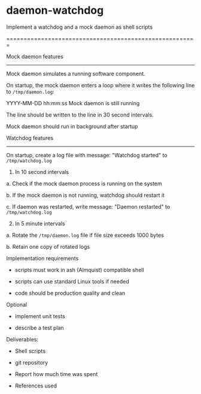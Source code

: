 # daemon-watchdog

Implement a watchdog and a mock daemon as shell scripts

=======================================================

Mock daemon features

--------------------

 

Mock daemon simulates a running software component.

On startup, the mock daemon enters a loop where it writes the following line to `/tmp/daemon.log`:

YYYY-MM-DD hh:mm:ss Mock daemon is still running

The line should be written to the line in 30 second intervals.

Mock daemon should run in background after startup

 

Watchdog features

-----------------

On startup, create a log file with message: "Watchdog started" to `/tmp/watchdog.log`

1. In 10 second intervals

a. Check if the mock daemon process is running on the system

b. If the mock daemon is not running, watchdog should restart it

c. If daemon was restarted, write message: "Daemon restarted" to `/tmp/watchdog.log`


2. In 5 minute intervals

a. Rotate the `/tmp/daemon.log` file if file size exceeds 1000 bytes

b. Retain one copy of rotated logs


Implementation requirements

- scripts must work in ash (Almquist) compatible shell

- scripts can use standard Linux tools if needed

- code should be production quality and clean
 

Optional

- implement unit tests

- describe a test plan
 

Deliverables:

- Shell scripts

- git repository

- Report how much time was spent

- References used
